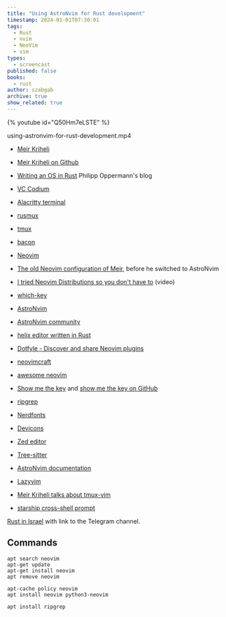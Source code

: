 ```yaml
---
title: "Using AstroNvim for Rust development"
timestamp: 2024-01-01T07:30:01
tags:
  - Rust
  - nvim
  - NeoVim
  - vim
types:
  - screencast
published: false
books:
  - rust
author: szabgab
archive: true
show_related: true
---
```



{% youtube id="Q50Hm7eLSTE" %}

using-astronvim-for-rust-development.mp4

* [Meir Kriheli](https://www.meirkriheli.com/)
* [Meir Kriheli on Github](https://github.com/MeirKriheli)

* [Writing an OS in Rust](https://os.phil-opp.com/) Philipp Oppermann's blog
* [VC Codium](https://vscodium.com/)
* [Alacritty terminal](https://alacritty.org/)
* [rusmux](https://github.com/MeirKriheli/rusmux)
* [tmux](https://github.com/tmux/tmux/wiki)
* [bacon](https://github.com/Canop/bacon)
* [Neovim](https://neovim.io/)
* [The old Neovim configuration of Meir](https://github.com/MeirKriheli/dotneovim), before he switched to AstroNvim
* [I tried Neovim Distributions so you don't have to](https://www.youtube.com/watch?v=bbHtl0Pxzj8) (video)
* [which-key](https://github.com/folke/which-key.nvim)
* [AstroNvim](https://astronvim.com/)
* [AstroNvim community](https://github.com/AstroNvim/astrocommunity)
* [helix editor written in Rust](https://helix-editor.com/)
* [Dotfyle - Discover and share Neovim plugins](https://dotfyle.com/)
* [neovimcraft](https://neovimcraft.com/)
* [awesome neovim](https://github.com/rockerBOO/awesome-neovim/)
* [Show me the key](https://showmethekey.alynx.one/) and [show me the key on GitHub](https://github.com/AlynxZhou/showmethekey)
* [ripgrep](https://github.com/BurntSushi/ripgrep)
* [Nerdfonts](https://www.nerdfonts.com/)
* [Devicons](https://devicon.dev/)
* [Zed editor](https://zed.dev/)
* [Tree-sitter](https://tree-sitter.github.io/tree-sitter/)
* [AstroNvim documentation](https://docs.astronvim.com/)
* [Lazyvim](https://www.lazyvim.org/)

* [Meir Kriheli talks about tmux-vim](https://meirkriheli.com/talks/tmux-vim/index.html#/)
* [starship cross-shell prompt](https://starship.rs/)


[Rust in Israel](https://rust.org.il/) with link to the Telegram channel.


## Commands

```
apt search neovim
apt-get update
apt-get install neovim
apt remove neovim

apt-cache policy neovim
apt install neovim python3-neovim

apt install ripgrep

```

<!--
    <li><a href=""></a></li>
-->
